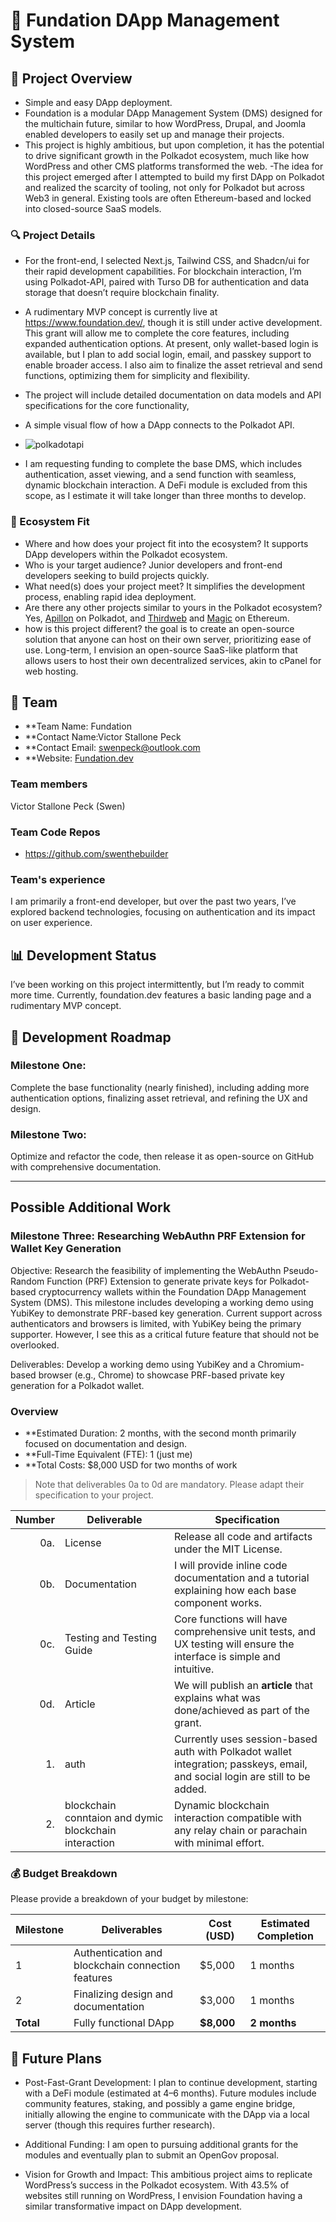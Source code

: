 # 📝 Fundation DApp Management System

## 🌟 Project Overview

- Simple and easy DApp deployment.
- Foundation is a modular DApp Management System (DMS) designed for the multichain future, similar to how WordPress, Drupal, and Joomla enabled developers to easily set up and manage their projects.
- This project is highly ambitious, but upon completion, it has the potential to drive significant growth in the Polkadot ecosystem, much like how WordPress and other CMS platforms transformed the web.
-The idea for this project emerged after I attempted to build my first DApp on Polkadot and realized the scarcity of tooling, not only for Polkadot but across Web3 in general. Existing tools are often Ethereum-based and locked into closed-source SaaS models.



### 🔍 Project Details
- For the front-end, I selected Next.js, Tailwind CSS, and Shadcn/ui for their rapid development capabilities. For blockchain interaction, I’m using Polkadot-API, paired with Turso DB for authentication and data storage that doesn’t require blockchain finality. 
- A rudimentary MVP concept is currently live at https://www.foundation.dev/, though it is still under active development. This grant will allow me to complete the core features, including expanded authentication options. At present, only wallet-based login is available, but I plan to add social login, email, and passkey support to enable broader access. I also aim to finalize the asset retrieval and send functions, optimizing them for simplicity and flexibility.
- The project will include detailed documentation on data models and API specifications for the core functionality,
- A simple visual flow of how a DApp connects to the Polkadot API.
- ![polkadotapi](https://github.com/user-attachments/assets/6346a6bc-47a0-43d6-834c-74001a6f8293)

- I am requesting funding to complete the base DMS, which includes authentication, asset viewing, and a send function with seamless, dynamic blockchain interaction. A DeFi module is excluded from this scope, as I estimate it will take longer than three months to develop.


### 🧩 Ecosystem Fit

- Where and how does your project fit into the ecosystem?
It supports DApp developers within the Polkadot ecosystem.
- Who is your target audience?
Junior developers and front-end developers seeking to build projects quickly.
- What need(s) does your project meet?
It simplifies the development process, enabling rapid idea deployment.
- Are there any other projects similar to yours in the Polkadot ecosystem? 
Yes, [Apillon](https://apillon.io/) on Polkadot, and [Thirdweb](https://thirdweb.com/) and [Magic](https://magic.link/) on Ethereum.
-  how is this project different? 
the goal is to create an open-source solution that anyone can host on their own server, prioritizing ease of use. Long-term, I envision an open-source SaaS-like platform that allows users to host their own decentralized services, akin to cPanel for web hosting.


## 👥 Team

- **Team Name: Fundation 
- **Contact Name:Victor Stallone Peck 
- **Contact Email: swenpeck@outlook.com
- **Website: [Fundation.dev](https://www.fundation.dev/)

### Team members
Victor Stallone Peck (Swen)

### Team Code Repos
- https://github.com/swenthebuilder

### Team's experience

I am primarily a front-end developer, but over the past two years, I’ve explored backend technologies, focusing on authentication and its impact on user experience.


## 📊 Development Status
I’ve been working on this project intermittently, but I’m ready to commit more time. Currently, foundation.dev features a basic landing page and a rudimentary MVP concept.
 

## 📅 Development Roadmap

### Milestone One:
Complete the base functionality (nearly finished), including adding more authentication options, finalizing asset retrieval, and refining the UX and design.


### Milestone Two:
Optimize and refactor the code, then release it as open-source on GitHub with comprehensive documentation.

-------------
## Possible Additional Work
### Milestone Three: Researching WebAuthn PRF Extension for Wallet Key Generation
Objective: Research the feasibility of implementing the WebAuthn Pseudo-Random Function (PRF) Extension to generate private keys for Polkadot-based cryptocurrency wallets within the Foundation DApp Management System (DMS). This milestone includes developing a working demo using YubiKey to demonstrate PRF-based key generation. Current support across authenticators and browsers is limited, with YubiKey being the primary supporter. However, I see this as a critical future feature that should not be overlooked.

Deliverables:
Develop a working demo using YubiKey and a Chromium-based browser (e.g., Chrome) to showcase PRF-based private key generation for a Polkadot wallet.



### Overview

- **Estimated Duration: 2 months, with the second month primarily focused on documentation and design.
- **Full-Time Equivalent (FTE): 1 (just me)
- **Total Costs: $8,000 USD for two months of work

> Note that deliverables 0a to 0d are mandatory. Please adapt their specification to your project.

| Number | Deliverable | Specification |
| -----: | ----------- | ------------- |
| 0a. | License | Release all code and artifacts under the MIT License. |
| 0b. | Documentation | I will provide inline code documentation and a tutorial explaining how each base component works. |
| 0c. | Testing and Testing Guide | Core functions will have comprehensive unit tests, and UX testing will ensure the interface is simple and intuitive. |
| 0d. | Article | We will publish an **article** that explains what was done/achieved as part of the grant. |
| 1. | auth | Currently uses session-based auth with Polkadot wallet integration; passkeys, email, and social login are still to be added. |
| 2. | blockchain conntaion and dymic blockchain interaction | Dynamic blockchain interaction compatible with any relay chain or parachain with minimal effort. |

### 💰 Budget Breakdown

Please provide a breakdown of your budget by milestone:

| Milestone | Deliverables | Cost (USD) | Estimated Completion |
| --- | --- | --- | --- |
| 1 | Authentication and blockchain connection features | $5,000 | 1 months |
| 2 | Finalizing design and documentation| $3,000 | 1 months |
| **Total** |Fully functional DApp | **$8,000** | **2 months** |

## 🔮 Future Plans

- Post-Fast-Grant Development:
I plan to continue development, starting with a DeFi module (estimated at 4–6 months). Future modules include community features, staking, and possibly a game engine bridge, initially allowing the engine to communicate with the DApp via a local server (though this requires further research).


- Additional Funding:
I am open to pursuing additional grants for the modules and eventually plan to submit an OpenGov proposal.
- Vision for Growth and Impact:
This ambitious project aims to replicate WordPress’s success in the Polkadot ecosystem. With 43.5% of websites still running on WordPress, I envision Foundation having a similar transformative impact on DApp development.

